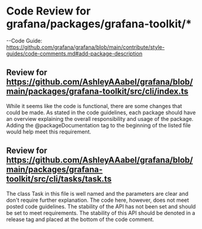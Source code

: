 # Code Review for grafana/packages/grafana-toolkit/*

--Code Guide: https://github.com/grafana/grafana/blob/main/contribute/style-guides/code-comments.md#add-package-description



## Review for https://github.com/AshleyAAabel/grafana/blob/main/packages/grafana-toolkit/src/cli/index.ts

  While it seems like the code is functional, there are some changes that could be made. As stated in the code guidelines, each package should have an overview explaining the overall responsibility and usage of the package. Adding the @packageDocumentation tag to the beginning of the listed file would help meet this requirement.

  

## Review for https://github.com/AshleyAAabel/grafana/blob/main/packages/grafana-toolkit/src/cli/tasks/task.ts

  The class Task<TOptions> in this file is well named and the parameters are clear and don't require further explanation. The code here, however, does not meet posted code guidelines. The stability of the API has not been set and should be set to meet requirements. The stability of this API should be denoted in a release tag and placed at the bottom of the code comment.
